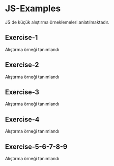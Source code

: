 # JS-Examples
JS de küçük alıştırma örneklemeleri anlatılmaktadır.

## Exercise-1
Alıştırma örneği tanımlandı

## Exercise-2
Alıştırma örneği tanımlandı

## Exercise-3
Alıştırma örneği tanımlandı

## Exercise-4
Alıştırma örneği tanımlandı

## Exercise-5-6-7-8-9
Alıştırma örneği tanımlandı


